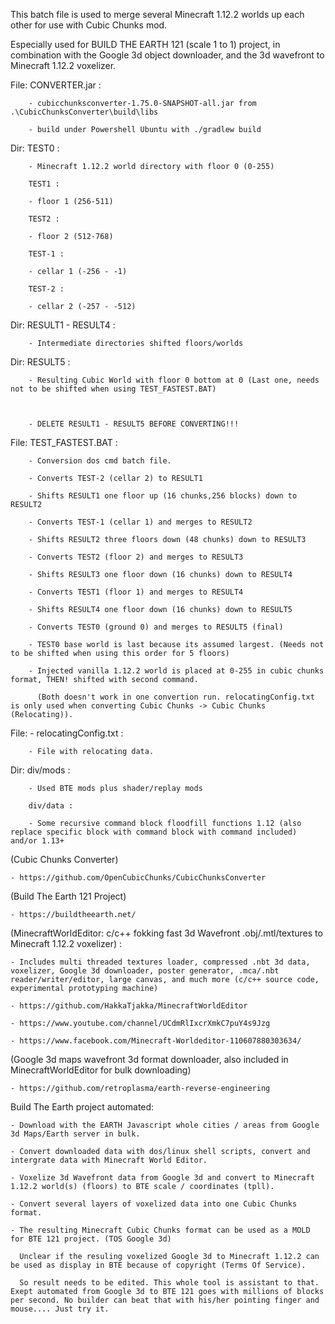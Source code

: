 This batch file is used to merge several Minecraft 1.12.2 worlds up each other for use with Cubic Chunks mod.

Especially used for BUILD THE EARTH 121 (scale 1 to 1) project, in combination with the Google 3d object downloader, and the 3d wavefront to Minecraft 1.12.2 voxelizer.



File:	CONVERTER.jar : 

		- cubicchunksconverter-1.75.0-SNAPSHOT-all.jar from .\CubicChunksConverter\build\libs

		- build under Powershell Ubuntu with ./gradlew build

Dir: 	TEST0 :

		- Minecraft 1.12.2 world directory with floor 0 (0-255)

		TEST1 :

		- floor 1 (256-511)

		TEST2 :

		- floor 2 (512-768)

		TEST-1 :

		- cellar 1 (-256 - -1)

		TEST-2 :

		- cellar 2 (-257 - -512)

Dir: 	RESULT1 - RESULT4 :

		- Intermediate directories shifted floors/worlds

Dir: 	RESULT5 :

		- Resulting Cubic World with floor 0 bottom at 0 (Last one, needs not to be shifted when using TEST_FASTEST.BAT)



		- DELETE RESULT1 - RESULT5 BEFORE CONVERTING!!!



File:	TEST_FASTEST.BAT :

		- Conversion dos cmd batch file.

		- Converts TEST-2 (cellar 2) to RESULT1

		- Shifts RESULT1 one floor up (16 chunks,256 blocks) down to RESULT2

		- Converts TEST-1 (cellar 1) and merges to RESULT2

		- Shifts RESULT2 three floors down (48 chunks) down to RESULT3

		- Converts TEST2 (floor 2) and merges to RESULT3

		- Shifts RESULT3 one floor down (16 chunks) down to RESULT4

		- Converts TEST1 (floor 1) and merges to RESULT4

		- Shifts RESULT4 one floor down (16 chunks) down to RESULT5

		- Converts TEST0 (ground 0) and merges to RESULT5 (final)

		- TEST0 base world is last because its assumed largest. (Needs not to be shifted when using this order for 5 floors)

		- Injected vanilla 1.12.2 world is placed at 0-255 in cubic chunks format, THEN! shifted with second command.

		  (Both doesn't work in one convertion run. relocatingConfig.txt is only used when converting Cubic Chunks -> Cubic Chunks (Relocating)).

File: 	- relocatingConfig.txt :

		- File with relocating data.

Dir:	div/mods : 

		- Used BTE mods plus shader/replay mods

		div/data :

		- Some recursive command block floodfill functions 1.12 (also replace specific block with command block with command included) and/or 1.13+

		

(Cubic Chunks Converter)

	- https://github.com/OpenCubicChunks/CubicChunksConverter



(Build The Earth 121 Project)

	- https://buildtheearth.net/



(MinecraftWorldEditor: c/c++ fokking fast 3d Wavefront .obj/.mtl/textures to Minecraft 1.12.2 voxelizer) :

	- Includes multi threaded textures loader, compressed .nbt 3d data, voxelizer, Google 3d downloader, poster generator, .mca/.nbt reader/writer/editor, large canvas, and much more (c/c++ source code, experimental prototyping machine)

	- https://github.com/HakkaTjakka/MinecraftWorldEditor

	- https://www.youtube.com/channel/UCdmRlIxcrXmkC7puY4s9Jzg

	- https://www.facebook.com/Minecraft-Worldeditor-110607880303634/

	

(Google 3d maps wavefront 3d format downloader, also included in MinecraftWorldEditor for bulk downloading)	

	- https://github.com/retroplasma/earth-reverse-engineering	



Build The Earth project automated:

	- Download with the EARTH Javascript whole cities / areas from Google 3d Maps/Earth server in bulk.

	- Convert downloaded data with dos/linux shell scripts, convert and intergrate data with Minecraft World Editor.

	- Voxelize 3d Wavefront data from Google 3d and convert to Minecraft 1.12.2 world(s) (floors) to BTE scale / coordinates (tpll).

	- Convert several layers of voxelized data into one Cubic Chunks format.

	- The resulting Minecraft Cubic Chunks format can be used as a MOLD for BTE 121 project. (TOS Google 3d)

	  Unclear if the resuling voxelized Google 3d to Minecraft 1.12.2 can be used as display in BTE because of copyright (Terms Of Service).

	  So result needs to be edited. This whole tool is assistant to that. Exept automated from Google 3d to BTE 121 goes with millions of blocks per second. No builder can beat that with his/her pointing finger and mouse.... Just try it.